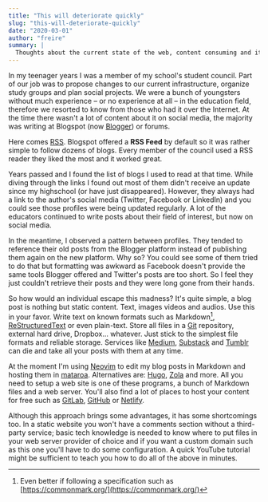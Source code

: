 ```yaml
---
title: "This will deteriorate quickly"
slug: "this-will-deteriorate-quickly"
date: "2020-03-01"
author: "freire"
summary: |
  Thoughts about the current state of the web, content consuming and its longevity.
---
```


In my teenager years I was a member of my school's student council. Part of our
job was to propose changes to our current infrastructure, organize study groups
and plan social projects. We were a bunch of youngsters without much experience
– or no experience at all – in the education field, therefore we resorted to
know from those who had it over the Internet. At the time there wasn't a lot of
content about it on social media, the majority was writing at Blogspot (now
[Blogger](https://blogger.com)) or forums.

Here comes [RSS](https://pt.wikipedia.org/wiki/RSS). Blogspot offered a **RSS
Feed** by default so it was rather simple to follow dozens of blogs. Every
member of the council used a RSS reader they liked the most and it worked
great.

Years passed and I found the list of blogs I used to read at that time. While
diving through the links I found out most of them didn't receive an update
since my highschool (or have just disappeared). However, they always had a link
to the author's social media (Twitter, Facebook or LinkedIn) and you could see
those profiles were being updated regularly. A lot of the educators continued
to write posts about their field of interest, but now on social media.

In the meantime, I observed a pattern between profiles. They tended to
reference their old posts from the Blogger platform instead of publishing them
again on the new platform. Why so? You could see some of them tried to do that
but formatting was awkward as Facebook doesn't provide the same tools Blogger
offered and Twitter's posts are too short. So I feel they just couldn't
retrieve their posts and they were long gone from their hands.

So how would an individual escape this madness? It's quite simple, a blog post
is nothing but static content. Text, images videos and audios. Use this in your
favor. Write text on known formats such as Markdown[^1],
[ReStructuredText](https://pt.wikipedia.org/wiki/ReStructuredText) or even
plain-text. Store all files in a [Git](https://git-scm.com) repository,
external hard drive, Dropbox… whatever. Just stick to the simplest file formats
and reliable storage. Services like [Medium](https://medium.com),
[Substack](https://substack.com) and [Tumblr](https://tumblr.com) can die and
take all your posts with them at any time.

At the moment I'm using [Neovim](https://neovim.io) to edit my blog posts in
Markdown and hosting them in [mataroa](mataroa.blog). Alternatives are:
[Hugo](https://gohugo.io), [Zola](https://getzola.org) and more. All you need
to setup a web site is one of these programs, a bunch of Markdown files and a
web server. You'll also find a lot of places to host your content for free such
as [GitLab](https://gitlab.com), [GitHub](https://github.com) or
[Netlify](https://netlify.com).

Although this approach brings some advantages, it has some shortcomings too. In
a static website you won't have a comments section without a third-party
service; basic tech knowledge is needed to know where to put files in your web
server provider of choice and if you want a custom domain such as this one
you'll have to do some configuration. A quick YouTube tutorial might be
sufficient to teach you how to do all of the above in minutes.

[^1]: Even better if following a specification such as
  [https://commonmark.org/](https://commonmark.org/)
